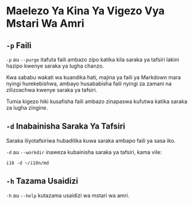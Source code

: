 # Maelezo Ya Kina Ya Vigezo Vya Mstari Wa Amri

## `-p` Faili

`-p` au `--purge` itafuta faili ambazo zipo katika kila saraka ya tafsiri lakini hazipo kwenye saraka ya lugha chanzo.

Kwa sababu wakati wa kuandika hati, majina ya faili ya Markdown mara nyingi hurekebishwa, ambayo husababisha faili nyingi za zamani na zilizoachwa kwenye saraka ya tafsiri.

Tumia kigezo hiki kusafisha faili ambazo zinapaswa kufutwa katika saraka za lugha zingine.

## `-d` Inabainisha Saraka Ya Tafsiri

Saraka iliyotafsiriwa hubadilika kuwa saraka ambapo faili ya sasa iko.

`-d` au `--workdir` inaweza kubainisha saraka ya tafsiri, kama vile:

```
i18 -d ~/i18n/md
```

## `-h` Tazama Usaidizi

`-h` au `--help` kutazama usaidizi wa mstari wa amri.